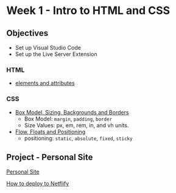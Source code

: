 # Week 1 - Intro to HTML and CSS

## Objectives 
- Set up Visual Studio Code 
- Set up the Live Server Extension 

### HTML 
- [elements and attributes](./module-1/README.md)

### CSS
- [Box Model, Sizing, Backgrounds and Borders](./module-2/README.md)
    - Box Model: `margin`, `padding`, `border`
    - Size Values: px, em, rem, in, and vh units.
- [Flow, Floats and Positioning](./module-3/README.md) 
    - positioning: `static`, `absolute`, `fixed`, `sticky`


## Project - Personal Site
[Personal Site](https://learn.fullstackacademy.com/workshop/5e29d2cd1f75040004050af8/landing)

[How to deploy to Netflify](https://www.youtube.com/watch?v=etZ9HSUoTPU)
